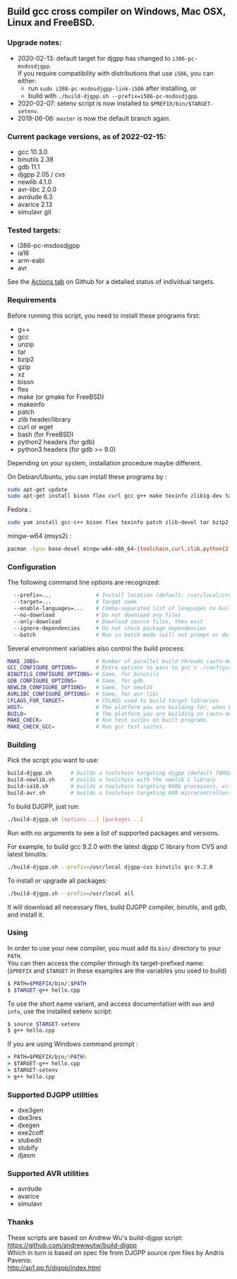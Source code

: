 ## Build gcc cross compiler on Windows, Mac OSX, Linux and FreeBSD.

### Upgrade notes:

* 2020-02-13: default target for djgpp has changed to `i386-pc-msdosdjgpp`.  
If you require compatibility with distributions that use `i586`, you can either:
    - run `sudo i386-pc-msdosdjgpp-link-i586` after installing, or
    - build with `./build-djgpp.sh --prefix=i586-pc-msdosdjgpp`.
* 2020-02-07: setenv script is now installed to `$PREFIX/bin/$TARGET-setenv`.
* 2019-06-06: `master` is now the default branch again.

### Current package versions, as of 2022-02-15:

* gcc 10.3.0
* binutils 2.38
* gdb 11.1
* djgpp 2.05 / cvs
* newlib 4.1.0
* avr-libc 2.0.0
* avrdude 6.3
* avarice 2.13
* simulavr git

### Tested targets:

* i386-pc-msdosdjgpp
* ia16
* arm-eabi
* avr

See the [Actions tab](https://github.com/jwt27/build-gcc/actions?query=workflow%3A"Test+builds"+branch%3Amaster) on Github for a detailed status of individual targets.

### Requirements

Before running this script, you need to install these programs first:

* g++
* gcc
* unzip
* tar
* bzip2
* gzip
* xz
* bison
* flex
* make (or gmake for FreeBSD)
* makeinfo
* patch
* zlib header/library
* curl or wget
* bash (for FreeBSD)
* python2 headers (for gdb)
* python3 headers (for gdb >= 9.0)

Depending on your system, installation procedure maybe different.

On Debian/Ubuntu, you can install these programs by :

```sh
sudo apt-get update
sudo apt-get install bison flex curl gcc g++ make texinfo zlib1g-dev tar bzip2 gzip xz-utils unzip python{2,3}-dev
```

Fedora :

```sh
sudo yum install gcc-c++ bison flex texinfo patch zlib-devel tar bzip2 gzip xz unzip python-devel
```

mingw-w64 (msys2) :

```sh
pacman -Syuu base-devel mingw-w64-x86_64-{toolchain,curl,zlib,python{2,3}} compression
```

### Configuration

The following command line options are recognized:
```sh
  --prefix=...              # Install location (default: /usr/local/cross)
  --target=...              # Target name
  --enable-languages=...    # Comma-separated list of languages to build compilers for (default: c,c++)
  --no-download             # Do not download any files
  --only-download           # Download source files, then exit
  --ignore-dependencies     # Do not check package dependencies
  --batch                   # Run in batch mode (will not prompt or delay to confirm settings)
```

Several environment variables also control the build process:
```sh
MAKE_JOBS=                  # Number of parallel build threads (auto-detected)
GCC_CONFIGURE_OPTIONS=      # Extra options to pass to gcc's ./configure
BINUTILS_CONFIGURE_OPTIONS= # Same, for binutils
GDB_CONFIGURE_OPTIONS=      # Same, for gdb
NEWLIB_CONFIGURE_OPTIONS=   # Same, for newlib
AVRLIBC_CONFIGURE_OPTIONS=  # Same, for avr-libc
CFLAGS_FOR_TARGET=          # CFLAGS used to build target libraries
HOST=                       # The platform you are building for, when building a cross-cross compiler
BUILD=                      # The platform you are building on (auto-detected)
MAKE_CHECK=                 # Run test suites on built programs.
MAKE_CHECK_GCC=             # Run gcc test suites.
```

### Building

Pick the script you want to use:
```sh
build-djgpp.sh      # builds a toolchain targeting djgpp (default TARGET: i386-pc-msdosdjgpp)
build-newlib.sh     # builds a toolchain with the newlib C library
build-ia16.sh       # builds a toolchain targeting 8086 processors, with the newlib C library (fixed TARGET: ia16-elf)
build-avr.sh        # builds a toolchain targeting AVR microcontrollers (fixed TARGET: avr)
```

To build DJGPP, just run:
```sh
./build-djgpp.sh [options...] [packages...]
```
Run with no arguments to see a list of supported packages and versions.

For example, to build gcc 9.2.0 with the latest djgpp C library from CVS and latest binutils:
```sh
./build-djgpp.sh --prefix=/usr/local djgpp-cvs binutils gcc-9.2.0
```

To install or upgrade all packages:
```sh
./build-djgpp.sh --prefix=/usr/local all
```

It will download all necessary files, build DJGPP compiler, binutils, and gdb, and install it.

### Using

In order to use your new compiler, you must add its `bin/` directory to your `PATH`.  
You can then access the compiler through its target-prefixed name: (`$PREFIX` and `$TARGET` in these examples are the variables you used to build)

```sh
$ PATH=$PREFIX/bin/:$PATH
$ $TARGET-g++ hello.cpp
```

To use the short name variant, and access documentation with `man` and `info`, use the installed setenv script:

```sh
$ source $TARGET-setenv
$ g++ hello.cpp
```

If you are using Windows command prompt :

```bat
> PATH=$PREFIX/bin;%PATH%
> $TARGET-g++ hello.cpp
> $TARGET-setenv
> g++ hello.cpp
```

### Supported DJGPP utilities

* dxe3gen
* dxe3res
* dxegen
* exe2coff
* stubedit
* stubify
* djasm

### Supported AVR utilities

* avrdude
* avarice
* simulavr

### Thanks

These scripts are based on Andrew Wu's build-djgpp script:  
<https://github.com/andrewwutw/build-djgpp>  
Which in turn is based on spec file from DJGPP source rpm files by Andris Pavenis:  
<http://ap1.pp.fi/djgpp/index.html>
